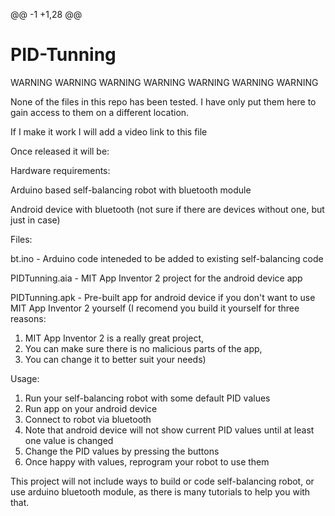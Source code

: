 @@ -1 +1,28 @@
# PID-Tunning
WARNING WARNING WARNING WARNING WARNING WARNING WARNING 

None of the files in this repo has been tested. I have only put them here to gain access to them on a different location.

If I make it work I will add a video link to this file


Once released it will be:

Hardware requirements:

Arduino based self-balancing robot with bluetooth module

Android device with bluetooth (not sure if there are devices without one, but just in case)


Files:

bt.ino - Arduino code inteneded to be added to existing self-balancing code

PIDTunning.aia - MIT App Inventor 2 project for the android device app

PIDTunning.apk - Pre-built app for android device if you don't want to use MIT App Inventor 2 yourself (I recomend you build it yourself for three reasons: 
1. MIT App Inventor 2 is a really great project, 
2. You can make sure there is no malicious parts of the app, 
3. You can change it to better suit your needs)

Usage:

1. Run your self-balancing robot with some default PID values
2. Run app on your android device
3. Connect to robot via bluetooth
4. Note that android device will not show current PID values until at least one value is changed
5. Change the PID values by pressing the buttons
6. Once happy with values, reprogram your robot to use them

This project will not include ways to build or code self-balancing robot, or use arduino bluetooth module, as there is many tutorials to help you with that.
